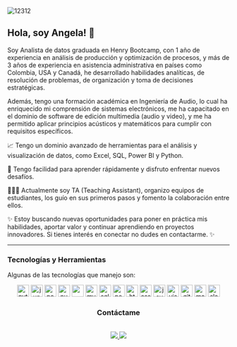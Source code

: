 ![12312](https://github.com/Angela1611/Angela1611/blob/main/background_data.png)


## Hola, soy Angela! 👋 

Soy Analista de datos graduada en Henry Bootcamp, con 1 año de experiencia en análisis de producción y optimización de procesos, y más de 3 años de experiencia en asistencia administrativa en países como Colombia, USA y Canadá, he desarrollado habilidades analíticas, de resolución de problemas, de organización y toma de decisiones estratégicas. 

Además, tengo una formación académica en Ingeniería de Audio, lo cual ha enriquecido mi comprensión de sistemas electrónicos, me ha capacitado en el dominio de software de edición multimedia (audio y video), y me ha permitido aplicar principios acústicos y matemáticos para cumplir con requisitos específicos.

📈 Tengo un dominio avanzado de herramientas para el análisis y visualización de datos, como Excel, SQL, Power BI y Python.

🚀 Tengo facilidad para aprender rápidamente y disfruto enfrentar nuevos desafíos.

👩🏻‍💻 Actualmente soy TA (Teaching Assistant), organizo equipos de estudiantes, los guío en sus primeros pasos y fomento la colaboración entre ellos.

✨ Estoy buscando nuevas oportunidades para poner en práctica mis habilidades, aportar valor y continuar aprendiendo en proyectos innovadores. Si tienes interés en conectar no dudes en contactarme. ✨








----

### Tecnologías y Herramientas

Algunas de las tecnologías que manejo son:


<div align="center">
  <a href="https://www.python.org/" target="_blank"><img src=https://img.shields.io/badge/Python-111112?&style=flat-square&logo=python alt=python height=27px/></a>
  <a href="https://jupyter.org/" target="_blank"><img src=https://img.shields.io/badge/Jupyter-111112?&style=flat-square&logo=jupyter alt=jupyter height=27px/></a>
  <a href="https://pandas.pydata.org/" target="_blank"><img src=https://img.shields.io/badge/Pandas-111112?&style=flat-square&logo=pandas&logoColor=150458 alt=pandas height=27px/></a>
  <a href="https://numpy.org/" target="_blank"><img src=https://img.shields.io/badge/Numpy-111112?&style=flat-square&logo=numpy&logoColor=013243 alt=numpy height=27px/></a>
   <a href="https://matplotlib.org/" target="_blank"><img src= https://github.com/Floryofre/SmartPro_Analytics/blob/main/imagenes/matplotlib-logo-7676870AC0-seeklogo.com.png?raw=true height=27px/></a>
   <a href="https://www.mysql.com/" target="_blank"><img src=https://img.shields.io/badge/MySQL-111112?&style=flat-square&logo=mysql&logoColor=4479A1 alt=mysql height=27px/></a>
  <a href="https://www.microsoft.com/es-es/sql-server/sql-server-downloads" target="_blank"><img src=https://img.shields.io/badge/SQLServer-111112?&style=flat-square&logo=microsoftsqlserver&logoColor=CC2927 alt=sqlserver height=27px/></a>
  <a href="https://powerbi.microsoft.com/es/" target="_blank"><img src=https://img.shields.io/badge/PowerBI-111112?&style=flat-square&logo=powerbi&logoColor=F2C811 alt=powerbi height=27px/></a>
  <a href="https://developer.mozilla.org/es/docs/Web/HTML" target="_blank"><img src=https://img.shields.io/badge/HTML-111112?&style=flat-square&logo=html5&logoColor=E34F26 alt=html height=27px/></a>
  <a href="https://developer.mozilla.org/es/docs/Web/CSS" target="_blank"><img src=https://img.shields.io/badge/CSS-111112?&style=flat-square&logo=css3&logoColor=1572B6 alt=css height=27px/></a>
  <a href="https://developer.mozilla.org/es/docs/Web/JavaScript" target="_blank"><img src=https://img.shields.io/badge/JavaScript-111112?&style=flat-square&logo=javascript&logoColor=F7DF1E alt=javascript height=27px/></a>
  <a href="https://code.visualstudio.com/" target="_blank"><img src=https://img.shields.io/badge/VSCode-111112?&style=flat-square&logo=visualstudiocode&logoColor=007ACC alt=visualstudiocode height=27px/></a>
  <a href="https://git-scm.com/" target="_blank"><img src=https://img.shields.io/badge/GIT-111112?&style=flat-square&logo=git&logoColor=F05032 alt=git height=27px/></a>
  <a href="https://markdown.es/" target="_blank"><img src=https://img.shields.io/badge/Markdown-111112?&style=flat-square&logo=markdown&logoColor=white alt=markdown height=27px/></a>
  <a href="https://slack.com" target="_blank"><img src=https://img.shields.io/badge/Slack-111112?&style=flat-square&logo=slack&logoColor=4A154B alt=slack height=27px/></a>
</div>  
</p>


<h3 style="text-align: center;">Contáctame</h3>
<div style="text-align: center;">
    <br>	
    <a target="_blank" href="https://www.linkedin.com/in/angela-escobar161/">
        <img src="https://img.shields.io/badge/-LinkedIn-0077B5?style=for-the-badge&logo=Linkedin&logoColor=white" />
    </a>
    <a target="_blank" href="mailto:natescobar2@gmail.com">
        <img src="https://img.shields.io/badge/-Gmail-D14836?style=for-the-badge&logo=Gmail&logoColor=white" />
    </a>
    <br>
</div>


